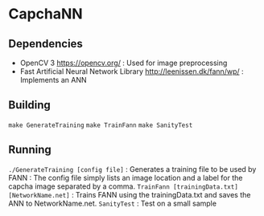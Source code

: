 # CapchaNN

## Dependencies
- OpenCV 3 https://opencv.org/
: Used for image preprocessing
- Fast Artificial Neural Network Library http://leenissen.dk/fann/wp/
: Implements an ANN

## Building
`make GenerateTraining`
`make TrainFann`
`make SanityTest`

## Running
`./GenerateTraining [config file]`
: Generates a training file to be used by FANN
: The config file simply lists an image location and a label for the capcha image separated by a comma.
`TrainFann [trainingData.txt] [NetworkName.net]`
: Trains FANN using the trainingData.txt and saves the ANN to NetworkName.net.
`SanityTest`
: Test on a small sample
